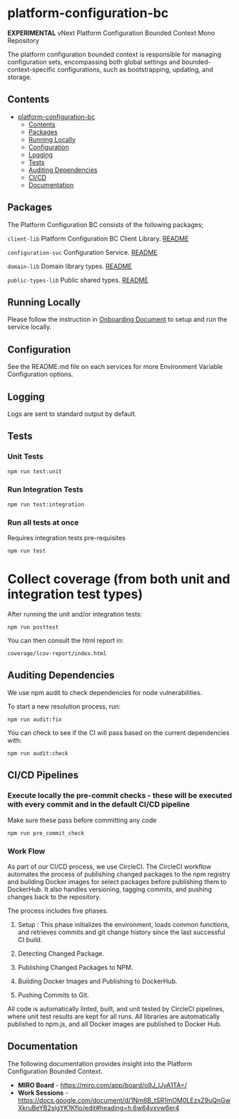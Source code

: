# platform-configuration-bc

**EXPERIMENTAL** vNext Platform Configuration Bounded Context Mono Repository

The platform configuration bounded context is responsible for managing configuration sets, encompassing both global settings and bounded-context-specific configurations, such as bootstrapping, updating, and storage.

## Contents
- [platform-configuration-bc](#platform-configuration-bc-bc)
  - [Contents](#contents)
  - [Packages](#packages)
  - [Running Locally](#running-locally)
  - [Configuration](#configuration)
  - [Logging](#logging)
  - [Tests](#tests)
  - [Auditing Dependencies](#auditing-dependencies)
  - [CI/CD](#cicd-pipelines)
  - [Documentation](#documentation)

## Packages
The Platform Configuration BC consists of the following packages;

`client-lib`
Platform Configuration BC Client Library.
[README](./packages/client-lib/README.md)

`configuration-svc`
Configuration Service.
[README](./packages/configuration-svc/README.md)

`domain-lib`
Domain library types.
[README](./packages/domain-lib/README.md)

`public-types-lib`
Public shared types.
[README](./packages/public-types-lib/README.md)

## Running Locally

Please follow the instruction in [Onboarding Document](Onboarding.md) to setup and run the service locally.

## Configuration

See the README.md file on each services for more Environment Variable Configuration options.

## Logging

Logs are sent to standard output by default.

## Tests

### Unit Tests

```bash
npm run test:unit
```

### Run Integration Tests

```shell
npm run test:integration
```

### Run all tests at once
Requires integration tests pre-requisites
```shell
npm run test
```

# Collect coverage (from both unit and integration test types)

After running the unit and/or integration tests: 

```shell
npm run posttest
```

You can then consult the html report in:

```shell
coverage/lcov-report/index.html
```

## Auditing Dependencies
We use npm audit to check dependencies for node vulnerabilities. 

To start a new resolution process, run:
```
npm run audit:fix
``` 

You can check to see if the CI will pass based on the current dependencies with:

```
npm run audit:check
```

## CI/CD Pipelines

### Execute locally the pre-commit checks - these will be executed with every commit and in the default CI/CD pipeline 

Make sure these pass before committing any code
```
npm run pre_commit_check
```

### Work Flow 

 As part of our CI/CD process, we use CircleCI. The CircleCI workflow automates the process of publishing changed packages to the npm registry and building Docker images for select packages before publishing them to DockerHub. It also handles versioning, tagging commits, and pushing changes back to the repository.

The process includes five phases. 
1. Setup : This phase initializes the environment, loads common functions, and retrieves commits and git change history since the last successful CI build.

2. Detecting Changed Package.

3. Publishing Changed Packages to NPM.

4. Building Docker Images and Publishing to DockerHub.

5. Pushing Commits to Git.

 All code is automatically linted, built, and unit tested by CircleCI pipelines, where unit test results are kept for all runs. All libraries are automatically published to npm.js, and all Docker images are published to Docker Hub.

 ## Documentation
The following documentation provides insight into the Platform Configuration Bounded Context.

- **MIRO Board** - https://miro.com/app/board/o9J_lJyA1TA=/
- **Work Sessions** - https://docs.google.com/document/d/1Nm6B_tSR1mOM0LEzxZ9uQnGwXkruBeYB2slgYK1Kflo/edit#heading=h.6w64vxvw6er4
